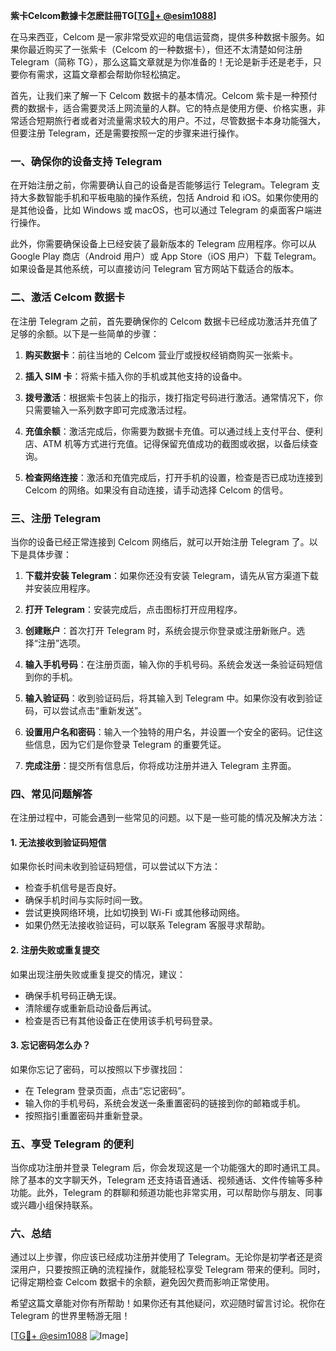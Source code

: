 **紫卡Celcom數據卡怎麽註冊TG[[TG💪+ @esim1088](https://t.me/s/esim1088)]**

在马来西亚，Celcom 是一家非常受欢迎的电信运营商，提供多种数据卡服务。如果你最近购买了一张紫卡（Celcom 的一种数据卡），但还不太清楚如何注册 Telegram（简称 TG），那么这篇文章就是为你准备的！无论是新手还是老手，只要你有需求，这篇文章都会帮助你轻松搞定。

首先，让我们来了解一下 Celcom 数据卡的基本情况。Celcom 紫卡是一种预付费的数据卡，适合需要灵活上网流量的人群。它的特点是使用方便、价格实惠，非常适合短期旅行者或者对流量需求较大的用户。不过，尽管数据卡本身功能强大，但要注册 Telegram，还是需要按照一定的步骤来进行操作。

### 一、确保你的设备支持 Telegram

在开始注册之前，你需要确认自己的设备是否能够运行 Telegram。Telegram 支持大多数智能手机和平板电脑的操作系统，包括 Android 和 iOS。如果你使用的是其他设备，比如 Windows 或 macOS，也可以通过 Telegram 的桌面客户端进行操作。

此外，你需要确保设备上已经安装了最新版本的 Telegram 应用程序。你可以从 Google Play 商店（Android 用户）或 App Store（iOS 用户）下载 Telegram。如果设备是其他系统，可以直接访问 Telegram 官方网站下载适合的版本。

### 二、激活 Celcom 数据卡

在注册 Telegram 之前，首先要确保你的 Celcom 数据卡已经成功激活并充值了足够的余额。以下是一些简单的步骤：

1. **购买数据卡**：前往当地的 Celcom 营业厅或授权经销商购买一张紫卡。
   
2. **插入 SIM 卡**：将紫卡插入你的手机或其他支持的设备中。

3. **拨号激活**：根据紫卡包装上的指示，拨打指定号码进行激活。通常情况下，你只需要输入一系列数字即可完成激活过程。

4. **充值余额**：激活完成后，你需要为数据卡充值。可以通过线上支付平台、便利店、ATM 机等方式进行充值。记得保留充值成功的截图或收据，以备后续查询。

5. **检查网络连接**：激活和充值完成后，打开手机的设置，检查是否已成功连接到 Celcom 的网络。如果没有自动连接，请手动选择 Celcom 的信号。

### 三、注册 Telegram

当你的设备已经正常连接到 Celcom 网络后，就可以开始注册 Telegram 了。以下是具体步骤：

1. **下载并安装 Telegram**：如果你还没有安装 Telegram，请先从官方渠道下载并安装应用程序。

2. **打开 Telegram**：安装完成后，点击图标打开应用程序。

3. **创建账户**：首次打开 Telegram 时，系统会提示你登录或注册新账户。选择“注册”选项。

4. **输入手机号码**：在注册页面，输入你的手机号码。系统会发送一条验证码短信到你的手机。

5. **输入验证码**：收到验证码后，将其输入到 Telegram 中。如果你没有收到验证码，可以尝试点击“重新发送”。

6. **设置用户名和密码**：输入一个独特的用户名，并设置一个安全的密码。记住这些信息，因为它们是你登录 Telegram 的重要凭证。

7. **完成注册**：提交所有信息后，你将成功注册并进入 Telegram 主界面。

### 四、常见问题解答

在注册过程中，可能会遇到一些常见的问题。以下是一些可能的情况及解决方法：

#### 1. 无法接收到验证码短信

如果你长时间未收到验证码短信，可以尝试以下方法：

- 检查手机信号是否良好。
- 确保手机时间与实际时间一致。
- 尝试更换网络环境，比如切换到 Wi-Fi 或其他移动网络。
- 如果仍然无法接收验证码，可以联系 Telegram 客服寻求帮助。

#### 2. 注册失败或重复提交

如果出现注册失败或重复提交的情况，建议：

- 确保手机号码正确无误。
- 清除缓存或重新启动设备后再试。
- 检查是否已有其他设备正在使用该手机号码登录。

#### 3. 忘记密码怎么办？

如果你忘记了密码，可以按照以下步骤找回：

- 在 Telegram 登录页面，点击“忘记密码”。
- 输入你的手机号码，系统会发送一条重置密码的链接到你的邮箱或手机。
- 按照指引重置密码并重新登录。

### 五、享受 Telegram 的便利

当你成功注册并登录 Telegram 后，你会发现这是一个功能强大的即时通讯工具。除了基本的文字聊天外，Telegram 还支持语音通话、视频通话、文件传输等多种功能。此外，Telegram 的群聊和频道功能也非常实用，可以帮助你与朋友、同事或兴趣小组保持联系。

### 六、总结

通过以上步骤，你应该已经成功注册并使用了 Telegram。无论你是初学者还是资深用户，只要按照正确的流程操作，就能轻松享受 Telegram 带来的便利。同时，记得定期检查 Celcom 数据卡的余额，避免因欠费而影响正常使用。

希望这篇文章能对你有所帮助！如果你还有其他疑问，欢迎随时留言讨论。祝你在 Telegram 的世界里畅游无阻！

[[TG💪+ @esim1088](https://t.me/s/esim1088) ![Image](https://i.postimg.cc/4NQfJmqS/Snipaste-2025-05-13-00-14-12.png)]